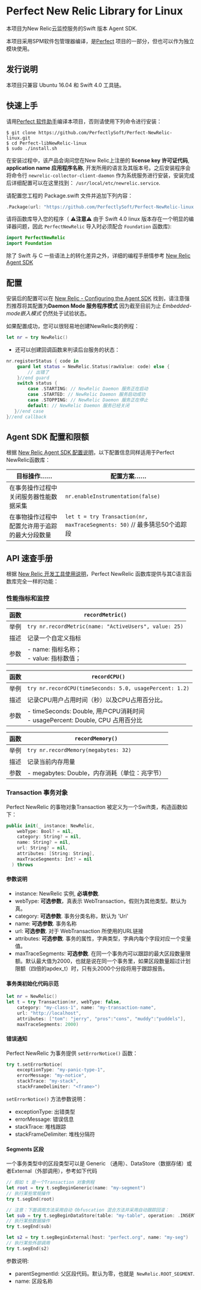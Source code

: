 # Perfect New Relic Library for Linux

本项目为New Relic云监控服务的Swift 版本 Agent SDK.

本项目采用SPM软件包管理器编译，是[Perfect](https://github.com/PerfectlySoft/Perfect) 项目的一部分，但也可以作为独立模块使用。

## 发行说明

本项目只兼容 Ubuntu 16.04 和 Swift 4.0 工具链。

## 快速上手

请用[Perfect 软件助手](http://www.perfect.org/en/assistant/)编译本项目，否则请使用下列命令进行安装：

```
$ git clone https://github.com/PerfectlySoft/Perfect-NewRelic-linux.git
$ cd Perfect-libNewRelic-linux
$ sudo ./install.sh
```

在安装过程中，该产品会询问您在New Relic上注册的 **license key 许可证代码**, **application name 应用程序名称**, 开发所用的语言及其版本号。之后安装程序会将命令行 `newrelic-collector-client-daemon` 作为系统服务进行安装，安装完成后详细配置可以在这里找到： `/usr/local/etc/newrelic.service`.

请配置您工程的 Package.swift 文件并追加下列内容：

``` swift
.Package(url: "https://github.com/PerfectlySoft/Perfect-NewRelic-linux.git", majorVersion: 3)
```

请将函数库导入您的程序（ ⚠️**注意**⚠️ 由于 Swift 4.0 linux 版本存在一个明显的编译器问题，因此 `PerfectNewRelic` 导入时必须配合 `Foundation` 函数库):

``` swift
import PerfectNewRelic
import Foundation
```

除了 Swift 与 C 一些语法上的转化差异之外，详细的编程手册情参考 [New Relic Agent SDK](https://docs.newrelic.com/docs/agents/agent-sdk/using-agent-sdk/using-agent-sdk)

## 配置

安装后的配置可以在 [New Relic - Configuring the Agent SDK](https://docs.newrelic.com/docs/agents/agent-sdk/installation-configuration/configuring-agent-sdk) 找到，请注意强烈推荐将其配置为**Daemon Mode 服务程序模式** 因为截至目前为止 *Embedded-mode嵌入模式* 仍然处于试验状态。

如果配置成功，您可以很轻易地创建NewRelic类的例程：

``` swift
let nr = try NewRelic()
```

- 还可以创建回调函数来判读后台服务的状态：

``` swift
nr.registerStatus { code in
	guard let status = NewRelic.Status(rawValue: code) else {
		// 出错了
	}//end guard
	switch status {
		case .STARTING: // NewRelic Daemon 服务正在启动
		case .STARTED: // NewRelic Daemon 服务启动成功
		case .STOPPING: // NewRelic Daemon 服务正在停止
		default: // NewRelic Daemon 服务已经关闭
   }//end case
}//end callback
```

## Agent SDK 配置和限额

根据 [New Relic Agent SDK 配置说明](https://docs.newrelic.com/docs/agents/agent-sdk/installation-configuration/limiting-or-disabling-agent-sdk-settings)，以下配置信息同样适用于Perfect NewRelic函数库：

目标操作…… | 配置方案……
-------------------|---------------------
在事务操作过程中关闭服务器性能数据采集|`nr.enableInstrumentation(false)`
在事物操作过程中配置允许用于追踪的最大分段数量|`let t = try Transaction(nr, maxTraceSegments: 50)` // 最多猜忌50个追踪段

## API 速查手册

根据 [New Relic 开发工具使用说明](https://docs.newrelic.com/docs/agents/agent-sdk/using-agent-sdk/using-agent-sdk)，Perfect NewRelic 函数库提供与其C语言函数库完全一样的功能：

### 性能指标和监控

函数 | `recordMetric()`
---|---
举例|`try nr.recordMetric(name: "ActiveUsers", value: 25)`
描述|记录一个自定义指标
参数| - name: 指标名称； <br> - value: 指标数值；

函数 | `recordCPU()`
---|---
举例|`try nr.recordCPU(timeSeconds: 5.0, usagePercent: 1.2)`
描述|记录CPU用户占用时间（秒）以及CPU占用百分比。
参数| - timeSeconds: Double, 用户CPU消耗时间 <br> - usagePercent: Double, CPU 占用百分比

函数 | `recordMemory()`
---|---
举例|`try nr.recordMemory(megabytes: 32)`
描述|记录当前内存用量
参数| - megabytes: Double，内存消耗（单位：兆字节）

### Transaction 事务对象

Perfect NewRelic 的事物对象Transaction 被定义为一个Swift类，构造函数如下：

``` swift
public init(_ instance: NewRelic,
    webType: Bool? = nil,
    category: String? = nil,
    name: String? = nil,
    url: String? = nil,
    attributes: [String: String],
    maxTraceSegments: Int? = nil
  ) throws
```

#### 参数说明

- instance: NewRelic 实例, **必填参数**.
- webType: **可选参数**，真表示 WebTransaction，假则为其他类型。默认为真。
- category: **可选参数**. 事务分类名称，默认为 'Uri'
- name: **可选参数**. 事务名称
- url: **可选参数**. 对于 WebTransaction 所使用的URL链接
- attributes: **可选参数**. 事务的属性，字典类型，字典内每个字段对应一个变量值。
- maxTraceSegments: **可选参数**. 在同一个事务内可以跟踪的最大区段数量限额。默认最大值为2000，也就是说在同一个事务里，如果区段数量超过计划限额（四倍的apdex_t）时，只有头2000个分段将用于跟踪报告。

#### 事务类初始化代码示范

``` swift
let nr = NewRelic()
let t = try Transaction(nr, webType: false,
	category: "my-class-1", name: "my-transaction-name",
	url: "http://localhost",
	attributes: ["tom": "jerry", "pros":"cons", "muddy":"puddels"],
	maxTraceSegments: 2000)
```

#### 错误通知

Perfect NewRelic 为事务提供 `setErrorNotice()` 函数：

``` swift
try t.setErrorNotice(
	exceptionType: "my-panic-type-1",
	errorMessage: "my-notice",
	stackTrace: "my-stack",
	stackFrameDelimiter: "<frame>")
```

`setErrorNotice()` 方法参数说明：

- exceptionType: 出错类型
- errorMessage: 错误信息
- stackTrace: 堆栈跟踪
- stackFrameDelimiter:  堆栈分隔符

#### Segments 区段

一个事务类型中的区段类型可以是 Generic （通用）、DataStore（数据存储）或者External（外部调用），参考如下代码

``` swift
// 假如 t 是一个Transaction 对象例程
let root = try t.segBeginGeneric(name: "my-segment")
// 执行某些常规操作
try t.segEnd(root)

// 注意：下面调用方法采用自动 Obfuscation 混合方法并采用自动跟踪回滚：
let sub = try t.segBeginDataStore(table: "my-table", operation: .INSERT, sql: "INSERT INTO table(field) value('000-000-0000')")
// 执行某些数据操作
try t.segEnd(sub)

let s2 = try t.segBeginExternal(host: "perfect.org", name: "my-seg")
// 执行某些外部调用
try t.segEnd(s2)
```

参数说明:

- parentSegmentId: 父区段代码。默认为零，也就是` NewRelic.ROOT_SEGMENT`.
- name: 区段名称

